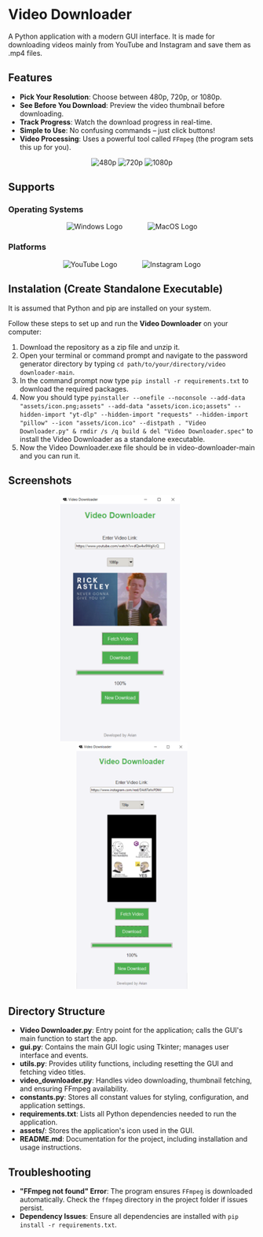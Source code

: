 # Video Downloader
A Python application with a modern GUI interface. It is made for downloading videos mainly from YouTube and Instagram and save them as .mp4 files.


## Features
- **Pick Your Resolution**: Choose between 480p, 720p, or 1080p.
- **See Before You Download**: Preview the video thumbnail before downloading.
- **Track Progress**: Watch the download progress in real-time.
- **Simple to Use**: No confusing commands – just click buttons!
- **Video Processing**: Uses a powerful tool called <code>FFmpeg</code> (the program sets this up for you).
<div align="center">
    <!-- <img src="./assets/ffmpeg.svg" alt="FFmpeg" width="150" height="100"/>&nbsp;&nbsp;&nbsp;&nbsp;&nbsp;&nbsp; -->
    <img src="./assets/480p.png" alt="480p" width="100" height="100"/>
    <img src="./assets/720p.png" alt="720p" width="100" height="100"/>
    <img src="./assets/1080p.png" alt="1080p" width="100" height="100"/>
</div>


## Supports

### Operating Systems
<div align="center">
    <img src="./assets/Windows-Logo.png" alt="Windows Logo" style="height: 80px;">&nbsp;&nbsp;&nbsp;&nbsp;&nbsp;&nbsp;&nbsp;&nbsp;&nbsp;&nbsp;&nbsp;&nbsp;
    <img src="./assets/macOS-Logo.png" alt="MacOS Logo" style="height: 80px;">
</div>

### Platforms
<div align="center">
    <img src="./assets/YouTube-Logo.png" alt="YouTube Logo" width="150" height="40"/>&nbsp;&nbsp;&nbsp;&nbsp;&nbsp;&nbsp;&nbsp;&nbsp;&nbsp;&nbsp;&nbsp;&nbsp;
    <img src="./assets/Instagram-Logo.png" alt="Instagram Logo" width="190" height="50"/>
</div>


## Instalation (Create Standalone Executable)
It is assumed that Python and pip are installed on your system.

Follow these steps to set up and run the **Video Downloader** on your computer:

1. Download the repository as a zip file and unzip it.
2. Open your terminal or command prompt and navigate to the password generator directory by typing `cd path/to/your/directory/video downloader-main`.
3. In the command prompt now type `pip install -r requirements.txt` to download the required packages.
4. Now you should type `pyinstaller --onefile --noconsole --add-data "assets/icon.png;assets" --add-data "assets/icon.ico;assets" --hidden-import "yt-dlp" --hidden-import "requests" --hidden-import "pillow" --icon "assets/icon.ico" --distpath . "Video Downloader.py" & rmdir /s /q build & del "Video Downloader.spec"` to install the Video Downloader as a standalone executable.
4. Now the Video Downloader.exe file should be in video-downloader-main and you can run it.


## Screenshots
<div align="center">
    <img src="./assets/screenshots/YouTube_Capture.PNG" alt="Windows Logo" style="height: 500px;">&nbsp;&nbsp;&nbsp;&nbsp;&nbsp;&nbsp;&nbsp;&nbsp;&nbsp;&nbsp;&nbsp;&nbsp;
    <img src="./assets/screenshots/Instagram_Capture.PNG" alt="MacOS Logo" style="height: 500px;">
</div>


## Directory Structure
- **Video Downloader.py**: Entry point for the application; calls the GUI's main function to start the app.
- **gui.py**: Contains the main GUI logic using Tkinter; manages user interface and events.
- **utils.py**: Provides utility functions, including resetting the GUI and fetching video titles.
- **video_downloader.py**: Handles video downloading, thumbnail fetching, and ensuring FFmpeg availability.
- **constants.py**: Stores all constant values for styling, configuration, and application settings.
- **requirements.txt**: Lists all Python dependencies needed to run the application.
- **assets/**: Stores the application's icon used in the GUI.
- **README.md**: Documentation for the project, including installation and usage instructions.


## Troubleshooting
- **"FFmpeg not found" Error**: The program ensures `FFmpeg` is downloaded automatically. Check the `ffmpeg` directory in the project folder if issues persist.
- **Dependency Issues**: Ensure all dependencies are installed with `pip install -r requirements.txt`.
